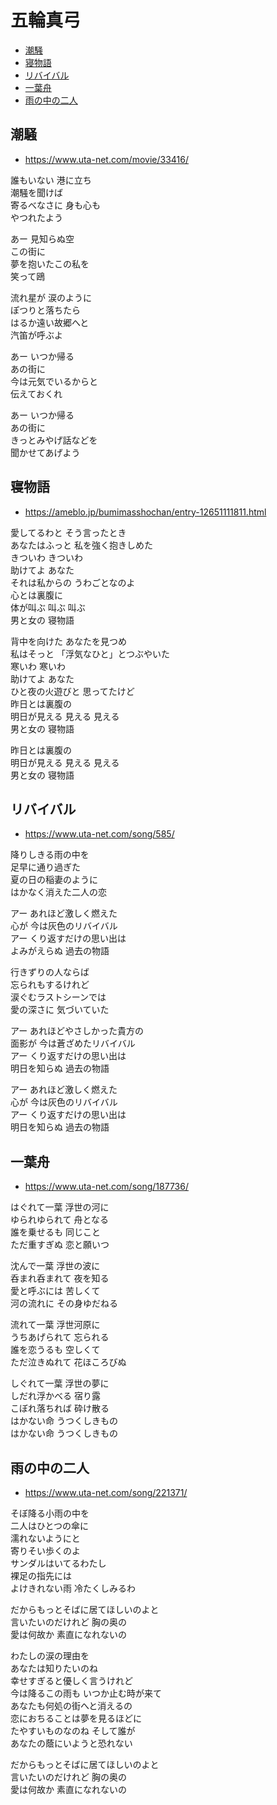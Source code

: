 
# 五輪真弓 <!-- omit in toc -->

- [潮騒](#潮騒)
- [寝物語](#寝物語)
- [リバイバル](#リバイバル)
- [一葉舟](#一葉舟)
- [雨の中の二人](#雨の中の二人)


## 潮騒

* https://www.uta-net.com/movie/33416/

誰もいない 港に立ち<br>
潮騒を聞けば<br>
寄るべなさに 身も心も<br>
やつれたよう<br>

あー 見知らぬ空<br>
この街に <br>
夢を抱いたこの私を<br>
笑って鴎<br>

流れ星が 涙のように<br>
ぽつりと落ちたら<br>
はるか遠い故郷へと<br>
汽笛が呼ぶよ<br>

あー いつか帰る<br>
あの街に<br>
今は元気でいるからと<br>
伝えておくれ<br>

あー いつか帰る<br>
あの街に<br>
きっとみやげ話などを<br>
聞かせてあげよう<br>


## 寝物語

* https://ameblo.jp/bumimasshochan/entry-12651111811.html

愛してるわと そう言ったとき<br>
あなたはふっと 私を強く抱きしめた<br>
きついわ きついわ<br>
助けてよ あなた<br>
それは私からの うわごとなのよ<br>
心とは裏腹に <br>
体が叫ぶ 叫ぶ 叫ぶ<br>
男と女の 寝物語<br>

背中を向けた あなたを見つめ<br>
私はそっと 「浮気なひと」とつぶやいた<br>
寒いわ 寒いわ<br>
助けてよ あなた<br>
ひと夜の火遊びと 思ってたけど<br>
昨日とは裏腹の <br>
明日が見える 見える 見える<br>
男と女の 寝物語<br>

昨日とは裏腹の <br>
明日が見える 見える 見える<br>
男と女の 寝物語<br>


## リバイバル

* https://www.uta-net.com/song/585/

降りしきる雨の中を<br>
足早に通り過ぎた<br>
夏の日の稲妻のように<br>
はかなく消えた二人の恋<br>

アー あれほど激しく燃えた<br>
心が 今は灰色のリバイバル<br>
アー くり返すだけの思い出は<br>
よみがえらぬ 過去の物語<br>

行きずりの人ならば<br>
忘られもするけれど<br>
涙ぐむラストシーンでは<br>
愛の深さに 気づいていた<br>

アー あれほどやさしかった貴方の<br>
面影が 今は蒼ざめたリバイバル<br>
アー くり返すだけの思い出は<br>
明日を知らぬ 過去の物語<br>

アー あれほど激しく燃えた<br>
心が 今は灰色のリバイバル<br>
アー くり返すだけの思い出は<br>
明日を知らぬ 過去の物語<br>


## 一葉舟

* https://www.uta-net.com/song/187736/

はぐれて一葉 浮世の河に<br>
ゆられゆられて 舟となる<br>
誰を乗せるも 同じこと<br>
ただ重すぎぬ 恋と願いつ<br>

沈んで一葉 浮世の波に<br>
呑まれ呑まれて 夜を知る<br>
愛と呼ぶには 苦しくて<br>
河の流れに その身ゆだねる<br>

流れて一葉 浮世河原に<br>
うちあげられて 忘られる<br>
誰を恋うるも 空しくて<br>
ただ泣きぬれて 花ほころびぬ<br>

しぐれて一葉 浮世の夢に<br>
しだれ浮かべる 宿り露<br>
こぼれ落ちれば 砕け散る<br>
はかない命 うつくしきもの<br>
はかない命 うつくしきもの<br>


## 雨の中の二人

* https://www.uta-net.com/song/221371/

そぼ降る小雨の中を<br>
二人はひとつの傘に<br>
濡れないようにと<br>
寄りそい歩くのよ<br>
サンダルはいてるわたし<br>
裸足の指先には<br>
よけきれない雨 冷たくしみるわ<br>

だからもっとそばに居てほしいのよと<br>
言いたいのだけれど 胸の奥の<br>
愛は何故か 素直になれないの<br>

わたしの涙の理由を<br>
あなたは知りたいのね<br>
幸せすぎると優しく言うけれど<br>
今は降るこの雨も いつか止む時が来て<br>
あなたも何処の街へと消えるの<br>
恋におちることは夢を見るほどに<br>
たやすいものなのね そして誰が<br>
あなたの蔭にいようと恐れない<br>

だからもっとそばに居てほしいのよと<br>
言いたいのだけれど 胸の奥の<br>
愛は何故か 素直になれないの<br>
